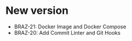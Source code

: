 # New version
* BRAZ-21: Docker Image and Docker Compose
* BRAZ-20: Add Commit Linter and Git Hooks
